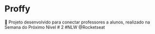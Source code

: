 # Proffy
 🚀 Projeto desenvolvido para conectar professores a alunos, realizado na Semana do Próximo Nível # 2 #NLW @Rocketseat
